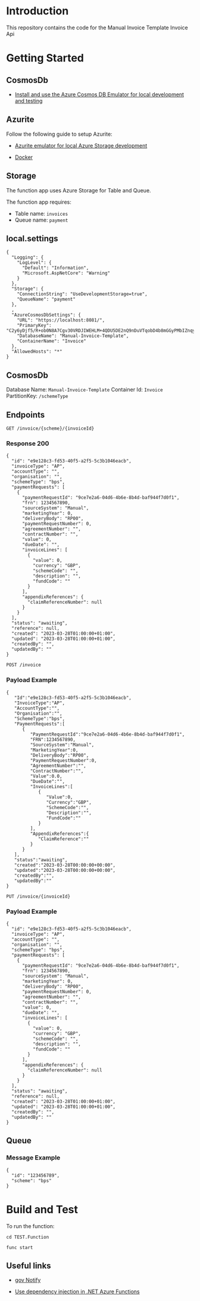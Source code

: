 # Introduction 
This repository contains the code for the Manual Invoice Template Invoice Api

# Getting Started

## CosmosDb

- [Install and use the Azure Cosmos DB Emulator for local development and testing](https://learn.microsoft.com/en-us/azure/cosmos-db/local-emulator?tabs=ssl-netstd21)

## Azurite

Follow the following guide to setup Azurite:

- [Azurite emulator for local Azure Storage development](https://dev.azure.com/defragovuk/DEFRA-EST/_wiki/wikis/DEFRA-EST/7722/Azurite-emulator-for-local-Azure-Storage-development)

- [Docker](https://dev.azure.com/defragovuk/DEFRA-EST/_wiki/wikis/DEFRA-EST/9601/Azurite-with-Docker)

## Storage

The function app uses Azure Storage for Table and Queue.

The function app requires:

- Table name: `invoices`
- Queue name: `payment`

## local.settings

```
{
  "Logging": {
    "LogLevel": {
      "Default": "Information",
      "Microsoft.AspNetCore": "Warning"
    }
  },
  "Storage": {
    "ConnectionString": "UseDevelopmentStorage=true",
    "QueueName": "payment"
  },
  ,
  "AzureCosmosDbSettings": {
    "URL": "https://localhost:8081/",
    "PrimaryKey": "C2y6yDjf5/R+ob0N8A7Cgv30VRDJIWEHLM+4QDU5DE2nQ9nDuVTqobD4b8mGGyPMbIZnqyMsEcaGQy67XIw/Jw==",
    "DatabaseName": "Manual-Invoice-Template",
    "ContainerName": "Invoice"
  },
  "AllowedHosts": "*"
}
```

## CosmosDb

Database Name: `Manual-Invoice-Template`
Container Id: `Invoice`
PartitionKey: `/schemeType`

## Endpoints

`GET /invoice/{scheme}/{invoiceId}`

### Response 200

```
{
  "id": "e9e128c3-fd53-40f5-a2f5-5c3b1046eacb",
  "invoiceType": "AP",
  "accountType": "",
  "organisation": "",
  "schemeType": "bps",
  "paymentRequests": [
    {
      "paymentRequestId": "9ce7e2a6-04d6-4b6e-8b4d-baf944f7d0f1",
      "frn": 1234567890,
      "sourceSystem": "Manual",
      "marketingYear": 0,
      "deliveryBody": "RP00",
      "paymentRequestNumber": 0,
      "agreementNumber": "",
      "contractNumber": "",
      "value": 0,
      "dueDate": "",
      "invoiceLines": [
        {
          "value": 0,
          "currency": "GBP",
          "schemeCode": "",
          "description": "",
          "fundCode": ""
        }
      ],
      "appendixReferences": {
        "claimReferenceNumber": null
      }
    }
  ],
  "status": "awaiting",
  "reference": null,
  "created": "2023-03-28T01:00:00+01:00",
  "updated": "2023-03-28T01:00:00+01:00",
  "createdBy": "",
  "updatedBy": ""
}
```

`POST /invoice`

### Payload Example

```
{
   "Id":"e9e128c3-fd53-40f5-a2f5-5c3b1046eacb",
   "InvoiceType":"AP",
   "AccountType":"",
   "Organisation":"",
   "SchemeType":"bps",
   "PaymentRequests":[
      {
         "PaymentRequestId":"9ce7e2a6-04d6-4b6e-8b4d-baf944f7d0f1",
         "FRN":1234567890,
         "SourceSystem":"Manual",
         "MarketingYear":0,
         "DeliveryBody":"RP00",
         "PaymentRequestNumber":0,
         "AgreementNumber":"",
         "ContractNumber":"",
         "Value":0.0,
         "DueDate":"",
         "InvoiceLines":[
            {
               "Value":0,
               "Currency":"GBP",
               "SchemeCode":"",
               "Description":"",
               "FundCode":""
            }
         ],
         "AppendixReferences":{
            "ClaimReference":""
         }
      }
   ],
   "status":"awaiting",
   "created":"2023-03-28T00:00:00+00:00",
   "updated":"2023-03-28T00:00:00+00:00",
   "createdBy":"",
   "updatedBy":""
}
```

`PUT /invoice/{invoiceId}`

### Payload Example

```
{
  "id": "e9e128c3-fd53-40f5-a2f5-5c3b1046eacb",
  "invoiceType": "AP",
  "accountType": "",
  "organisation": "",
  "schemeType": "bps",
  "paymentRequests": [
    {
      "paymentRequestId": "9ce7e2a6-04d6-4b6e-8b4d-baf944f7d0f1",
      "frn": 1234567890,
      "sourceSystem": "Manual",
      "marketingYear": 0,
      "deliveryBody": "RP00",
      "paymentRequestNumber": 0,
      "agreementNumber": "",
      "contractNumber": "",
      "value": 0,
      "dueDate": "",
      "invoiceLines": [
        {
          "value": 0,
          "currency": "GBP",
          "schemeCode": "",
          "description": "",
          "fundCode": ""
        }
      ],
      "appendixReferences": {
        "claimReferenceNumber": null
      }
    }
  ],
  "status": "awaiting",
  "reference": null,
  "created": "2023-03-28T01:00:00+01:00",
  "updated": "2023-03-28T01:00:00+01:00",
  "createdBy": "",
  "updatedBy": ""
}
```

## Queue

### Message Example

```
{
  "id": "123456789",
  "scheme": "bps"
}
```

# Build and Test
To run the function:

`cd TEST.Function`

`func start`

## Useful links

- [gov Notify](https://www.notifications.service.gov.uk/using-notify/api-documentation)

- [Use dependency injection in .NET Azure Functions](https://learn.microsoft.com/en-us/azure/azure-functions/functions-dotnet-dependency-injection)